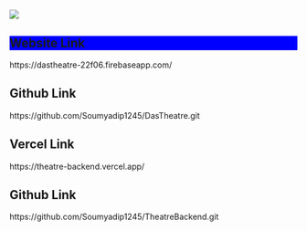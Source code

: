 # <img src = "https://i.imgur.com/0rjUN5f.png" >
<h2 style="background-color: blue">Website Link</h2> https://dastheatre-22f06.firebaseapp.com/
<h2>Github Link</h2> https://github.com/Soumyadip1245/DasTheatre.git
<h2>Vercel Link</h2> https://theatre-backend.vercel.app/
<h2>Github Link</h2> https://github.com/Soumyadip1245/TheatreBackend.git


